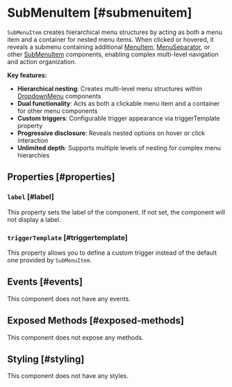 # SubMenuItem [#submenuitem]

`SubMenuItem` creates hierarchical menu structures by acting as both a menu item and a container for nested menu items. When clicked or hovered, it reveals a submenu containing additional [MenuItem](/components/MenuItem), [MenuSeparator](/components/MenuSeparator), or other [SubMenuItem](/components/SubMenuItems) components, enabling complex multi-level navigation and action organization.

**Key features:**
- **Hierarchical nesting**: Creates multi-level menu structures within [DropdownMenu](/components/DropdownMenu) components
- **Dual functionality**: Acts as both a clickable menu item and a container for other menu components
- **Custom triggers**: Configurable trigger appearance via triggerTemplate property
- **Progressive disclosure**: Reveals nested options on hover or click interaction
- **Unlimited depth**: Supports multiple levels of nesting for complex menu hierarchies

## Properties [#properties]

### `label` [#label]

This property sets the label of the component.  If not set, the component will not display a label.

### `triggerTemplate` [#triggertemplate]

This property allows you to define a custom trigger instead of the default one provided by `SubMenuItem`.

## Events [#events]

This component does not have any events.

## Exposed Methods [#exposed-methods]

This component does not expose any methods.

## Styling [#styling]

This component does not have any styles.
